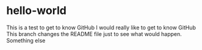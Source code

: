 # hello-world
This is a test to get to know GitHub
I would really like to get to know GitHub
This branch changes the README file just to see what would happen.
Something else

